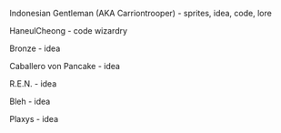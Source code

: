 Indonesian Gentleman (AKA Carriontrooper) - sprites, idea, code, lore

HaneulCheong - code wizardry

Bronze - idea

Caballero von Pancake - idea

R.E.N. - idea

Bleh - idea

Plaxys - idea
